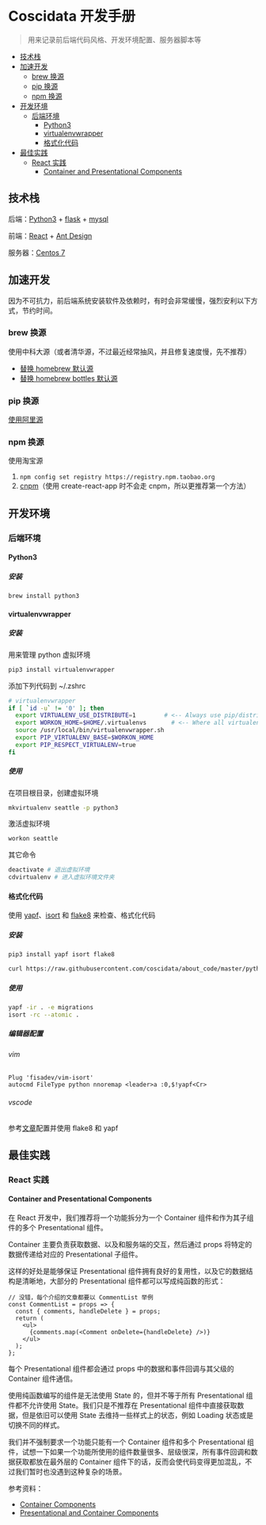 # Coscidata 开发手册

> 用来记录前后端代码风格、开发环境配置、服务器脚本等

<!-- TOC -->

- [技术栈](#技术栈)
- [加速开发](#加速开发)
    - [brew 换源](#brew-换源)
    - [pip 换源](#pip-换源)
    - [npm 换源](#npm-换源)
- [开发环境](#开发环境)
    - [后端环境](#后端环境)
        - [Python3](#python3)
        - [virtualenvwrapper](#virtualenvwrapper)
        - [格式化代码](#格式化代码)
- [最佳实践](#最佳实践)
    - [React 实践](#react-实践)
        - [Container and Presentational Components](#container-and-presentational-components)

<!-- /TOC -->

## 技术栈

后端：[Python3](https://www.python.org/download/releases/3.0/) + [flask](http://flask.pocoo.org/) + [mysql](https://www.mysql.com/)

前端：[React](https://reactjs.org/) + [Ant Design](https://ant.design/index-cn)

服务器：[Centos 7](https://www.centos.org/)

## 加速开发

因为不可抗力，前后端系统安装软件及依赖时，有时会非常缓慢，强烈安利以下方式，节约时间。

### brew 换源

使用中科大源（或者清华源，不过最近经常抽风，并且修复速度慢，先不推荐）

- [替换 homebrew 默认源](https://lug.ustc.edu.cn/wiki/mirrors/help/brew.git)
- [替换 homebrew bottles 默认源](https://lug.ustc.edu.cn/wiki/mirrors/help/homebrew-bottles)

### pip 换源

[使用阿里源](http://mirrors.aliyun.com/help/pypi)

### npm 换源

使用淘宝源

1. `npm config set registry https://registry.npm.taobao.org`
1. [cnpm](https://npm.taobao.org/)（使用 create-react-app 时不会走 cnpm，所以更推荐第一个方法）

## 开发环境

### 后端环境

#### Python3

##### 安装

```bash
brew install python3
```

#### virtualenvwrapper

##### 安装

用来管理 python 虚拟环境

```bash
pip3 install virtualenvwrapper
```

添加下列代码到 ~/.zshrc

```zsh
# virtualenvwrapper
if [ `id -u` != '0' ]; then
  export VIRTUALENV_USE_DISTRIBUTE=1        # <-- Always use pip/distribute
  export WORKON_HOME=$HOME/.virtualenvs       # <-- Where all virtualenvs will be stored
  source /usr/local/bin/virtualenvwrapper.sh
  export PIP_VIRTUALENV_BASE=$WORKON_HOME
  export PIP_RESPECT_VIRTUALENV=true
fi
```

##### 使用

在项目根目录，创建虚拟环境

```bash
mkvirtualenv seattle -p python3
```

激活虚拟环境

```bash
workon seattle
```

其它命令

```bash
deactivate # 退出虚拟环境
cdvirtualenv # 进入虚拟环境文件夹
```

#### 格式化代码

使用 [yapf](https://github.com/google/yapf)、[isort](https://github.com/timothycrosley/isort) 和 [flake8](http://flake8.pycqa.org/en/latest/) 来检查、格式化代码

##### 安装

```bash
pip3 install yapf isort flake8

curl https://raw.githubusercontent.com/coscidata/about_code/master/python/.isort.cfg > ~/.isrot.cfg
```

##### 使用

```bash
yapf -ir . -e migrations
isort -rc --atomic .
```

##### 编辑器配置

###### vim

```config
Plug 'fisadev/vim-isort'
autocmd FileType python nnoremap <leader>a :0,$!yapf<Cr>
```

###### vscode

参考[文章](https://github.com/DonJayamanne/pythonVSCode/wiki)配置并使用 flake8 和 yapf

## 最佳实践

### React 实践

#### Container and Presentational Components

在 React 开发中，我们推荐将一个功能拆分为一个 Container 组件和作为其子组件的多个 Presentational 组件。

Container 主要负责获取数据、以及和服务端的交互，然后通过 props 将特定的数据传递给对应的 Presentational 子组件。

这样的好处是能够保证 Presentational 组件拥有良好的复用性，以及它的数据结构是清晰地，大部分的 Presentational 组件都可以写成纯函数的形式：

```
// 没错，每个介绍的文章都要以 CommentList 举例
const CommentList = props => {
  const { comments, handleDelete } = props;
  return (
    <ul> 
      {comments.map(<Comment onDelete={handleDelete} />)} 
    </ul>
  );
};
```

每个 Presentational 组件都会通过 props 中的数据和事件回调与其父级的 Container 组件通信。

使用纯函数编写的组件是无法使用 State 的，但并不等于所有 Presentational 组件都不允许使用 State。我们只是不推荐在 Presentational 组件中直接获取数据，但是依旧可以使用 State 去维持一些样式上的状态，例如 Loading 状态或是切换不同的样式。

我们并不强制要求一个功能只能有一个 Container 组件和多个 Presentational 组件，试想一下如果一个功能所使用的组件数量很多、层级很深，所有事件回调和数据获取都放在最外层的 Container 组件下的话，反而会使代码变得更加混乱，不过我们暂时也没遇到这种复杂的场景。

参考资料：

- [Container Components](https://medium.com/@learnreact/container-components-c0e67432e005)
- [Presentational and Container Components](https://medium.com/@dan_abramov/smart-and-dumb-components-7ca2f9a7c7d0)



